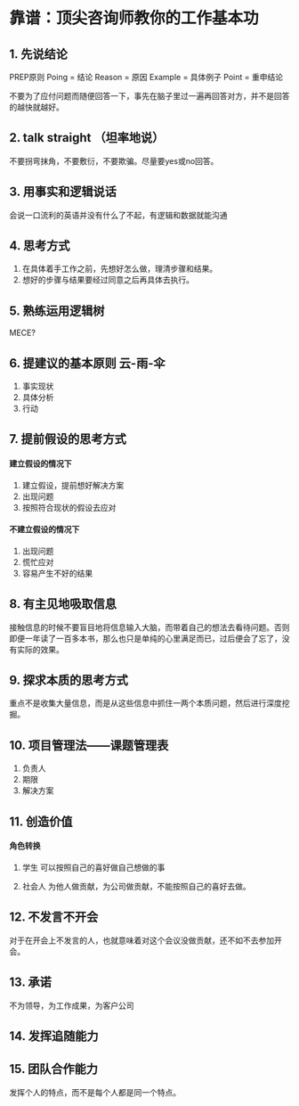 # 靠谱：顶尖咨询师教你的工作基本功
## 1. 先说结论
PREP原则
Poing = 结论
Reason = 原因
Example = 具体例子
Point = 重申结论

不要为了应付问题而随便回答一下，事先在脑子里过一遍再回答对方，并不是回答的越快就越好。

## 2. talk straight （坦率地说）
不要拐弯抹角，不要敷衍，不要欺骗。尽量要yes或no回答。

## 3. 用事实和逻辑说话
会说一口流利的英语并没有什么了不起，有逻辑和数据就能沟通

## 4. 思考方式
1. 在具体着手工作之前，先想好怎么做，理清步骤和结果。
2. 想好的步骤与结果要经过同意之后再具体去执行。

## 5. 熟练运用逻辑树
MECE?

## 6. 提建议的基本原则 云-雨-伞

1. 事实现状
2. 具体分析
3. 行动

## 7. 提前假设的思考方式

#### 建立假设的情况下
1. 建立假设，提前想好解决方案
2. 出现问题
3. 按照符合现状的假设去应对
   
#### 不建立假设的情况下
1. 出现问题
2. 慌忙应对
3. 容易产生不好的结果

## 8. 有主见地吸取信息

接触信息的时候不要盲目地将信息输入大脑，而带着自己的想法去看待问题。否则即便一年读了一百多本书，那么也只是单纯的心里满足而已，过后便会了忘了，没有实际的效果。

## 9. 探求本质的思考方式

重点不是收集大量信息，而是从这些信息中抓住一两个本质问题，然后进行深度挖掘。

## 10. 项目管理法——课题管理表

1. 负责人
2. 期限
3. 解决方案

## 11. 创造价值

#### 角色转换
1. 学生
可以按照自己的喜好做自己想做的事

2. 社会人
为他人做贡献，为公司做贡献，不能按照自己的喜好去做。

## 12. 不发言不开会
对于在开会上不发言的人，也就意味着对这个会议没做贡献，还不如不去参加开会。

## 13. 承诺
不为领导，为工作成果，为客户公司

## 14. 发挥追随能力

## 15. 团队合作能力
发挥个人的特点，而不是每个人都是同一个特点。